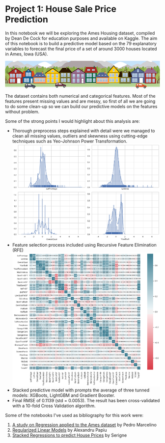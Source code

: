 # Project 1: House Sale Price Prediction
In this notebook we will be exploring the Ames Housing dataset, compiled by Dean De Cock for education purposes and available on Kaggle. The aim of this notebook is to build a predictive model based on the 79 explanatory variables to forecast the final price of a set of around 3000 houses located in Ames, Iowa (USA). 

![](https://github.com/dvallslanaquera/python_projects/blob/master/images/housesbanner.png)

The dataset contains both numerical and categorical features. Most of the features present missing values and are messy, so first of all we are going to do some clean-up so we can build our predictive models on the features without problem. 

Some of the strong points I would highlight about this analysis are:
* Thorough preprocess steps explained with detail were we managed to clean all missing values, outliers and skewness using cutting-edge techniques such as Yeo-Johnson Power Transformation.
![](https://github.com/dvallslanaquera/python_projects/blob/master/images/output_28_0.png)
* Feature selection process included using Recursive Feature Elimination (RFE)
![](https://github.com/dvallslanaquera/python_projects/blob/master/images/output_30_0.png)
* Stacked predictive model with prompts the average of three tunned models: XGBoots, LightGBM and Gradient Booster.
* Final RMSE of 0.1139 (std = 0.0053). The result has been cross-validated with a 10-fold Cross Validation algorithm.  

Some of the notebooks I've used as bibliography for this work were:
1. [A study on Regression applied to the Ames dataset](https://www.kaggle.com/juliencs/a-study-on-regression-applied-to-the-ames-dataset) by Pedro Marcelino 
2. [Regularized Linear Models](https://www.kaggle.com/apapiu/regularized-linear-models) by Alexandru Papiu 
3. [Stacked Regressions to predict House Prices](https://www.kaggle.com/serigne/stacked-regressions-top-4-on-leaderboard/notebook) by Serigne 
